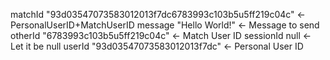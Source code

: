 matchId	"93d03547073583012013f7dc6783993c103b5u5ff219c04c" <- PersonalUserID+MatchUserID
message	"Hello World!" <- Message to send
otherId	"6783993c103b5u5ff219c04c" <- Match User ID
sessionId	null <- Let it be null
userId	"93d03547073583012013f7dc" <- Personal User ID